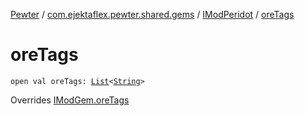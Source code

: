 [Pewter](../../index.md) / [com.ejektaflex.pewter.shared.gems](../index.md) / [IModPeridot](index.md) / [oreTags](./ore-tags.md)

# oreTags

`open val oreTags: `[`List`](https://kotlinlang.org/api/latest/jvm/stdlib/kotlin.collections/-list/index.html)`<`[`String`](https://kotlinlang.org/api/latest/jvm/stdlib/kotlin/-string/index.html)`>`

Overrides [IModGem.oreTags](../-i-mod-gem/ore-tags.md)

